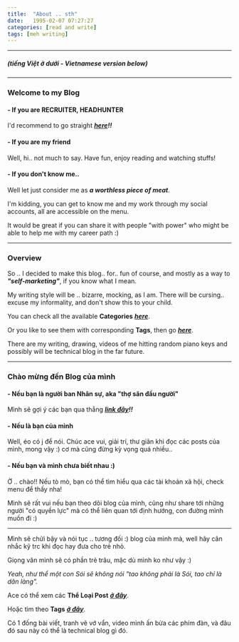 ```yaml
---
title:  "About .. sth"
date:   1995-02-07 07:27:27
categories: [read and write]
tags: [meh writing]
---
```

-------
##### *(tiếng Việt ở dưới - Vietnamese version below)*
-------

### **Welcome to my Blog**
#### - If you are **RECRUITER, HEADHUNTER**
I'd recommend to go straight ***[here](https://duken72.github.io/2020/Dear-Recruiter/)!!***
#### - If you are **my friend**
Well, hi.. not much to say. Have fun, enjoy reading and watching stuffs!
#### - If you don't know me..
Well let just consider me as ***a worthless piece of meat***.

I'm kidding, you can get to know me and my work through my social accounts, all are accessible on the menu.

It would be great if you can share it with people "with power" who might be able to help me with my career path :)

-------

### **Overview**
So .. I decided to make this blog.. for.. fun of course, and mostly as a way to ***"self-marketing"***, if you know what I mean.

My writing style will be .. bizarre, mocking, as I am.
There will be cursing.. excuse my informality, and don't show this to your child.

You can check all the available **Categories** ***[here](https://duken72.github.io/categories/)***.

Or you like to see them with corresponding **Tags**, then go ***[here](https://duken72.github.io/tags/)***.

There are my writing, drawing, videos of me hitting random piano keys and possibly will be technical blog in the far future.

-----------------------------------

### **Chào mừng đến Blog của mình**
#### - Nếu bạn là **người ban Nhân sự**, aka **"thợ săn đầu người"**
Mình sẽ gợi ý các bạn qua thẳng ***[link đây](https://duken72.github.io/2020/Dear-Recruiter-VN/)!!***
#### - Nếu là bạn của mình
Well, éo có j để nói. Chúc ace vui, giải trí, thư giãn khi đọc các posts của mình, mong vậy :) cơ mà cũng đừng kỳ vọng quá nhiều..
#### - Nếu bạn và mình chưa biết nhau :)
Ờ .. chào!! Nếu tò mò, bạn có thể tìm hiểu qua các tài khoản xã hội, check menu để thấy nha!

Mình sẽ rất vui nếu bạn theo dõi blog của mình, cũng như share tới những người "có quyền lực" mà có thể liên quan tới định hướng, con đường mình muốn đi :)

-------

Mình sẽ chửi bậy và nói tục .. tương đối :) blog của mình mà, well hãy cân nhắc kỹ trc khi đọc hay đưa cho trẻ nhỏ.

Giọng văn mình sẽ có phần trẻ trâu, mặc dù mình ko như vậy :)

*Yeah, như thể một con Sói sẽ không nói "tao không phải là Sói, tao chỉ là dân làng".*

Ace có thể xem các **Thể Loại Post** ***[ở đây](https://duken72.github.io/categories/)***.

Hoặc tìm theo **Tags** ***[ở đây](https://duken72.github.io/tags/)***.

Có 1 đống bài viết, tranh vẽ vớ vẩn, video mình ấn bừa các phím đàn, và đâu đó sau này có thể là technical blog gì đó.
